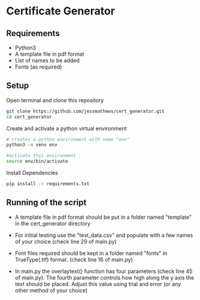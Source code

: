 # Certificate Generator

## Requirements
- Python3
- A template file in pdf format
- List of names to be added
- Fonts (as required)

## Setup

Open terminal and clone this repository

```bash
git clone https://github.com/jessmathews/cert_generator.git
cd cert_generator
```
Create and activate a python virtual environment
```bash
# creates a python environment with name "env" 
python3 -m venv env

#activate this environment
source env/bin/activate

```
Install Dependencies
```bash
pip install -r requirements.txt
```
## Running of the script

- A template file in pdf format should be put in a folder named "template" in the cert_generator directory

- For initial testing use the "test_data.csv" and populate with a few names of your choice (check line 29 of main.py)

- Font files required should be kept in a folder named "fonts" in TrueType(.ttf) format. (check line 16 of main.py)

- In main.py the overlaytext() function has four parameters (check line 45 of main.py). The fourth parameter controls how high along the y axis the text should be placed. Adjust this value using trial and error (or any other method of your choice)

